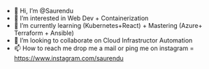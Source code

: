 - 👋 Hi, I’m @Saurendu
- 👀 I’m interested in Web Dev + Containerization
- 🌱 I’m currently learning (Kubernetes+React) + Mastering (Azure+ Terraform + Ansible) 
- 💞️ I’m looking to collaborate on Cloud Infrastructor Automation 
- 📫 How to reach me drop me a mail or ping me on instagram = https://www.instagram.com/saurendu

<!---
Saurendu/Saurendu is a ✨ special ✨ repository because its `README.md` (this file) appears on your GitHub profile.
You can click the Preview link to take a look at your changes.
--->
